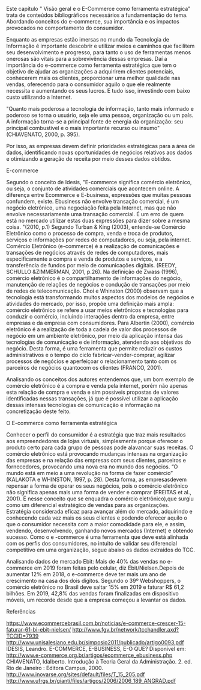 Este capítulo " Visão geral e o E-Commerce como ferramenta estratégica" trata de conteúdos bibliográficos necessários a fundamentação do tema. Abordando conceitos do e-commerce, sua importância e os impactos provocados no comportamento do consumidor. 


Enquanto as empresas estão imersas no mundo da Tecnologia de Informação é importante descobrir e utilizar meios e caminhos que facilitem seu desenvolvimento e progresso, para tanto o uso de ferramentas menos onerosas são vitais para a sobrevivência dessas empresas. Daí a importância do e-commerce como ferramenta estratégica que tem o objetivo de ajudar as organizações a adquirirem clientes potenciais, conhecerem mais os clientes, proporcionar uma melhor qualidade nas vendas, oferecendo para o consumidor aquilo o que ele realmente necessita e aumentando os seus  lucros. E tudo isso, investindo com baixo custo utilizando a Internet.

"Quanto mais poderosa a tecnologia de informação, tanto mais informado e poderoso se torna o usuário, seja ele uma pessoa, organização ou um país. A informação torna-se a principal fonte de energia da organização: seu principal combustível e o mais importante recurso ou insumo" (CHIAVENATO, 2000, p. 395).

Por isso, as empresas devem definir prioridades estratégicas para a área de dados, identificando novas oportunidades de negócios relativos aos dados e otimizando a geração de receita por meio desses dados obtidos. 

E-commerce

Segundo o conceito de Idesis, "E-commerce significa comércio eletrônico, ou seja, o conjunto de atividades comerciais que acontecem online. A diferença entre Ecommerce e E-business, expressões que muitas pessoas confundem, existe. Ebusiness não envolve transação comercial, é um negócio eletrônico, uma negociação feita pela Internet, mas que não envolve necessariamente uma transação comercial. É um erro de quem está no mercado utilizar estas duas expressões para dizer sobre a mesma coisa. "(2010, p.1) 
Segundo Turban & King (2003), entende-se Comércio Eletrônico como o processo de compra, venda e troca de produtos, serviços e informações por redes de computadores, ou seja, pela internet. Comércio Eletrônico (e-commerce) é a realização de comunicações e
transações de negócios através de redes de computadores, mais especificamente a compra e venda de produtos e serviços, e a transferência de fundos por meio de comunicações digitais. (REEDY, SCHULLO &ZIMMERMAN, 2001, p.26).
Na definição de Zwass (1996), comércio eletrônico é o compartilhamento de informações do negócio, manutenção de relações de negócios e condução de transações por meio de redes de telecomunicação. Choi e Whinston (2000) observam que a tecnologia está transformando muitos aspectos dos modelos de negócios e atividades do mercado, por isso, propõe uma definição mais ampla: comércio eletrônico se refere a usar meios eletrônicos e tecnologias para conduzir o comércio, incluindo interações dentro da empresa, entre empresas e da empresa
com consumidores. Para Albertin (2000), comércio eletrônico é a realização de toda a cadeia de valor dos processos de negócio em um ambiente eletrônico, por meio da aplicação intensa das tecnologias de comunicação e de informação, atendendo aos objetivos do negócio. Desta forma, é uma ferramenta que permite reduzir os custos administrativos e o tempo do ciclo fabricar-vender-comprar, agilizar processos de negócios e aperfeiçoar o relacionamento tanto com os parceiros de negócios quantocom os clientes (FRANCO, 2001).

Analisando os conceitos dos autores entendemos que, um bom exemplo de comércio eletrônico é a compra e venda pela internet, porém não apenas esta relação de compra e venda e sim possíveis propostas de valores identificadas nessas transações, já que é possível utilizar a aplicação dessas intensas tecnologias de comunicação e informação na concretização deste feito.

O E-commerce como ferramenta estratégica

Conhecer o perfil do consumidor é a estratégia que traz mais resultados aos empreendedores de lojas virtuais, simplesmente porque oferecer o produto certo para cada grupo de pessoas pode alavancar suas receitas.  O comércio eletrônico está provocando mudanças intensas na organização das empresas e na relação das empresas com seus clientes, parceiros e fornecedores, provocando uma nova era no mundo dos negócios. “O mundo está em meio a uma revolução na forma de fazer comércio” (KALAKOTA e WHINSTON, 1997, p. 28). Desta forma, as empresasdevem repensar a forma de operar os seus negócios, pois o comércio eletrônico não significa apenas mais uma forma de vender e comprar (FREITAS et al., 2001).
É nesse conceito que se enquadra o comércio eletrônico),que surgiu como um diferencial estratégico de vendas para as organizações. Estratégia considerada eficaz  para avançar além do mercado, adquirindo e conhecendo cada vez mais os seus clientes e podendo oferecer aquilo o que o consumidor necessita com a maior comodidade para ele, e assim, vendendo, desenvolvendo, ganhando novos mercados (Internet) e obtendo sucesso. 
Como o e -commerce é uma ferramenta que deve está alinhada com os perfis dos consumidores,  no intuito de validar seu diferencial competitivo em uma organização, segue abaixo os dados extraídos do TCC.

Analisando dados de mercado Ebit:  Mais de 40% das vendas no e-commerce em 2019 foram feitas pelo celular, diz Ebit/Nielsen.Depois de aumentar 12% em 2018, o e-commerce deve ter mais um ano de crescimento na casa dos dois dígitos. Segundo o 39º Webshoppers, o comércio eletrônico no Brasil deve saltar 15% em 2019 e faturar R$ 61,2 bilhões. Em 2019, 42,8% das vendas foram finalizadas em dispositivo móveis, um recorde desde que a empresa começou a levantar os dados.


Referências

https://www.ecommercebrasil.com.br/noticias/e-commerce-crescer-15-faturar-61-bi-ebit-nielsen/
http://www.fgv.br/network/tcchandler.axd?TCCID=7939
http://www.unisalesiano.edu.br/simposio2011/publicado/artigo0093.pdf
IDESIS, Leandro. E-COMMERCE, E-BUSINESS, E-O QUE? Disponível em: http://www.e-commerce.org.br/artigos/ecommerce_ebusiness.php 
CHIAVENATO, Idalberto. Introdução à Teoria Geral da Administração. 2. ed. Rio de Janeiro : Editora Campus, 2000.
http://www.inovarse.org/sites/default/files/T_15_205.pdf
http://www.ufrgs.br/gianti/files/artigos/2006/2006_189_ANGRAD.pdf
